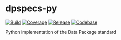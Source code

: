 # dpspecs-py

[![Build](https://img.shields.io/github/actions/workflow/status/frictionlessdata/dpspecs-py/general.yaml?branch=main)](https://github.com/frictionlessdata/dpspecs-py/actions)
[![Coverage](https://img.shields.io/codecov/c/github/frictionlessdata/dpspecs-py/main)](https://codecov.io/gh/frictionlessdata/dpspecs-py)
[![Release](https://img.shields.io/pypi/v/frictionless.svg)](https://pypi.python.org/pypi/dpspecs)
[![Codebase](https://img.shields.io/badge/codebase-github-brightgreen)](https://github.com/frictionlessdata/dpspecs-py)

Python implementation of the Data Package standard
